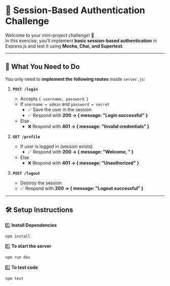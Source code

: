 # 🔐 Session-Based Authentication Challenge

Welcome to your mini-project challenge! 🚀  
In this exercise, you’ll implement **basic session-based authentication** in Express.js and test it using **Mocha, Chai, and Supertest**.

---

## 📌 What You Need to Do
You only need to **implement the following routes** inside `server.js`:

1. **`POST /login`**
   - Accepts `{ username, password }`
   - If `username = admin` and `password = secret`
     - ✅ Save the user in the session
     - ✅ Respond with **200 → { message: "Login successful" }**
   - Else
     - ❌ Respond with **401 → { message: "Invalid credentials" }**

2. **`GET /profile`**
   - If user is logged in (session exists)
     - ✅ Respond with **200 → { message: "Welcome, <username>" }**
   - Else
     - ❌ Respond with **401 → { message: "Unauthorized" }**

3. **`POST /logout`**
   - Destroy the session
   - ✅ Respond with **200 → { message: "Logout successful" }**

---

## 🛠️ Setup Instructions

1️⃣ **Install Dependencies**
```bash
npm install
```

1️⃣ **To start the server**
```bash
npm run dev
```

1️⃣ **To test code**
```bash
npm test
```
